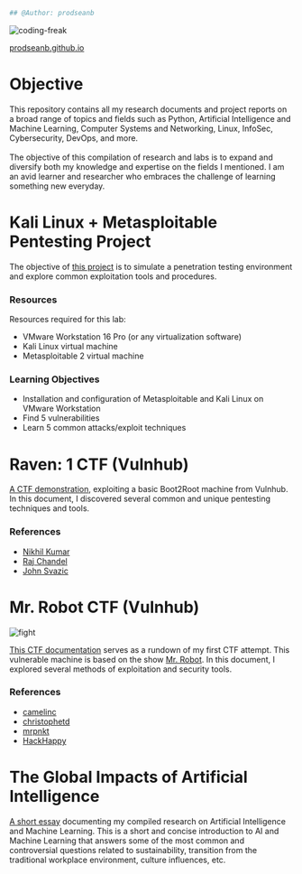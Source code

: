 ```python
## @Author: prodseanb
```
![coding-freak](https://user-images.githubusercontent.com/59718043/120569049-2921b700-c3e3-11eb-8375-987138650d68.gif)


[prodseanb.github.io](https://prodseanb.github.io/)

# Objective
This repository contains all my research documents and project reports on a broad range of topics and fields such as Python, Artificial Intelligence and Machine Learning, Computer Systems and Networking, Linux, InfoSec, Cybersecurity, DevOps, and more.<br /><br />
The objective of this compilation of research and labs is to expand and diversify both my knowledge and expertise on the fields I mentioned. I am an avid learner and researcher who embraces the challenge of learning something new everyday.
# Kali Linux + Metasploitable Pentesting Project
The objective of [this project](https://prodseanb.github.io/docs/Kali%20Linux%20Metasploitable.pdf) is to simulate a penetration testing environment and explore common exploitation tools and procedures.
### Resources
Resources required for this lab:
- VMware Workstation 16 Pro (or any virtualization software)
- Kali Linux virtual machine
- Metasploitable 2 virtual machine<br />

### Learning Objectives
- Installation and configuration of Metasploitable and Kali Linux on VMware Workstation
- Find 5 vulnerabilities
- Learn 5 common attacks/exploit techniques

# Raven: 1 CTF (Vulnhub)
[A CTF demonstration](https://prodseanb.github.io/docs/Raven1_CTF.pdf), exploiting a basic Boot2Root machine from Vulnhub. In this document, I discovered several common and unique pentesting techniques and tools.  
### References
- [Nikhil Kumar](https://resources.infosecinstitute.com/topic/raven-1-ctf-walkthrough/)
- [Raj Chandel](https://www.hackingarticles.in/hack-the-raven-walkthrough-ctf-challenge/)
- [John Svazic](https://infosecjohn.blog/posts/vulnhub-raven/)

# Mr. Robot CTF (Vulnhub)
![fight](https://user-images.githubusercontent.com/59718043/120569256-8b7ab780-c3e3-11eb-8aa2-32d9a06dc317.gif)

[This CTF documentation](https://prodseanb.github.io/docs/Hacking%20MrRobot.pdf) serves as a rundown of my first CTF attempt. This vulnerable machine is based on the show [Mr. Robot](https://en.wikipedia.org/wiki/Mr._Robot). In this document, I explored several methods of exploitation and security tools.
### References
- [camelinc](http://camelinc.info/blog/2017/02/Vulnhub---Mr-Robot-1-boot2root-CTF-walkthrough/ )
- [christophetd](https://blog.christophetd.fr/write-up-mr-robot/)
- [mrpnkt](https://mrpnkt.github.io/2016/writeup-mr-robot-1/)
- [HackHappy](https://www.youtube.com/watch?v=taxKNsTRLgI)

# The Global Impacts of Artificial Intelligence
[A short essay](https://prodseanb.github.io/docs/The%20Global%20Impacts%20of%20Artificial%20Intelligence.pdf) documenting my compiled research on Artificial Intelligence and Machine Learning. This is a short and concise introduction to AI and Machine Learning that answers some of the most common and controversial questions related to sustainability, transition from the traditional workplace environment, culture influences, etc.  
